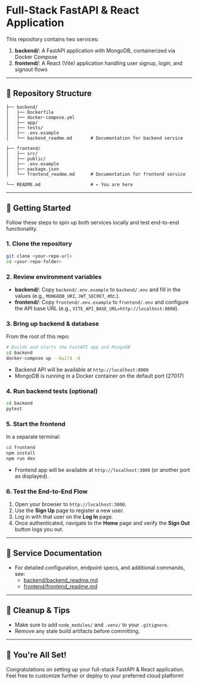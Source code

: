 # Full-Stack FastAPI & React Application

This repository contains two services:

1. **backend/**: A FastAPI application with MongoDB, containerized via Docker Compose
2. **frontend/**: A React (Vite) application handling user signup, login, and signout flows

---

## 📂 Repository Structure

```
├── backend/
│   ├── Dockerfile
│   ├── docker-compose.yml
│   ├── app/
│   ├── tests/
│   ├── .env.example
│   └── backend_readme.md       # Documentation for backend service

├── frontend/
│   ├── src/
│   ├── public/
│   ├── .env.example
│   ├── package.json
│   └── frontend_readme.md      # Documentation for frontend service

└── README.md                   # ← You are here
```

---

## 🚀 Getting Started

Follow these steps to spin up both services locally and test end-to-end functionality.

### 1. Clone the repository

```bash
git clone <your-repo-url>
cd <your-repo-folder>
```

### 2. Review environment variables

- **backend/**: Copy `backend/.env.example` to `backend/.env` and fill in the values (e.g., `MONGODB_URI`, `JWT_SECRET`, etc.).
- **frontend/**: Copy `frontend/.env.example` to `frontend/.env` and configure the API base URL (e.g., `VITE_API_BASE_URL=http://localhost:8000`).

### 3. Bring up backend & database

From the root of this repo:

```bash
# Builds and starts the FastAPI app and MongoDB
cd backend
docker-compose up --build -d
```

- Backend API will be available at `http://localhost:8000`
- MongoDB is running in a Docker container on the default port (27017)

### 4. Run backend tests (optional)

```bash
cd backend
pytest
```

### 5. Start the frontend

In a separate terminal:

```bash
cd frontend
npm install
npm run dev
```

- Frontend app will be available at `http://localhost:3000` (or another port as displayed).

### 6. Test the End-to-End Flow

1. Open your browser to `http://localhost:3000`.
2. Use the **Sign Up** page to register a new user.
3. Log in with that user on the **Log In** page.
4. Once authenticated, navigate to the **Home** page and verify the **Sign Out** button logs you out.

---

## 📄 Service Documentation

- For detailed configuration, endpoint specs, and additional commands, see:
  - [backend/backend\_readme.md](backend/backend_readme.md)
  - [frontend/frontend\_readme.md](frontend/frontend_readme.md)

---

## 🧹 Cleanup & Tips

- Make sure to add `node_modules/` and `.venv/` to your `.gitignore`.
- Remove any stale build artifacts before committing.

---

## 🎉 You're All Set!

Congratulations on setting up your full-stack FastAPI & React application. Feel free to customize further or deploy to your preferred cloud platform!

